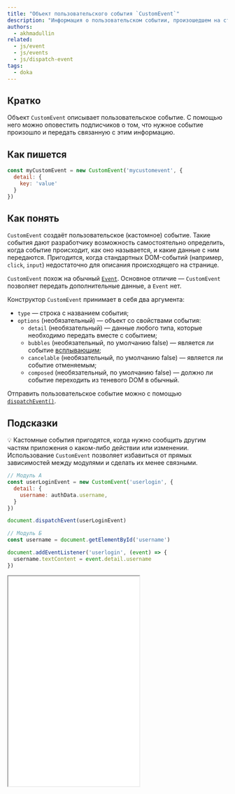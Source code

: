 ```yaml
---
title: "Объект пользовательского события `CustomEvent`"
description: "Информация о пользовательском событии, произошедшем на странице."
authors:
  - akhmadullin
related:
  - js/event
  - js/events
  - js/dispatch-event
tags:
  - doka
---
```


## Кратко

Объект `CustomEvent` описывает пользовательское событие. С помощью него можно оповестить подписчиков о том, что нужное событие произошло и передать связанную с этим информацию.

## Как пишется

```javascript
const myCustomEvent = new CustomEvent('mycustomevent', {
  detail: {
    key: 'value'
  }
})
```

## Как понять

`CustomEvent` создаёт пользовательское (кастомное) событие. Такие события дают разработчику возможность самостоятельно определить, когда событие происходит, как оно называется, и какие данные с ним передаются. Пригодится, когда стандартных DOM-событий (например, `click`, `input`) недостаточно для описания происходящего на странице.

`CustomEvent` похож на обычный [`Event`](/js/event/). Основное отличие — `CustomEvent` позволяет передать дополнительные данные, а `Event` нет.

Конструктор `CustomEvent` принимает в себя два аргумента:

- `type` — строка с названием события;
- `options` (необязательный) — объект со свойствами события:
  - `detail` (необязательный) — данные любого типа, которые необходимо передать вместе с событием;
  - `bubbles` (необязательный, по умолчанию false) — является ли событие [всплывающим](/js/events/#vsplytie-sobytiy);
  - `cancelable` (необязательный, по умолчанию false) — является ли событие отменяемым;
  - `composed` (необязательный, по умолчанию false) — должно ли событие переходить из теневого DOM в обычный.

Отправить пользовательское событие можно с помощью [`dispatchEvent()`](/js/dispatch-event/).

## Подсказки

💡 Кастомные события пригодятся, когда нужно сообщить другим частям приложения о каком-либо действии или изменении. Использование `CustomEvent` позволяет избавиться от прямых зависимостей между модулями и сделать их менее связными.

```javascript
// Модуль А
const userLoginEvent = new CustomEvent('userlogin', {
  detail: {
    username: authData.username,
  }
})

document.dispatchEvent(userLoginEvent)

// Модуль Б
const username = document.getElementById('username')

document.addEventListener('userlogin', (event) => {
  username.textContent = event.detail.username
})
```

<iframe title="Сообщаем об авторизации пользователя с помощью CustomEvent" src="demos/user-login/" height="480"></iframe>
